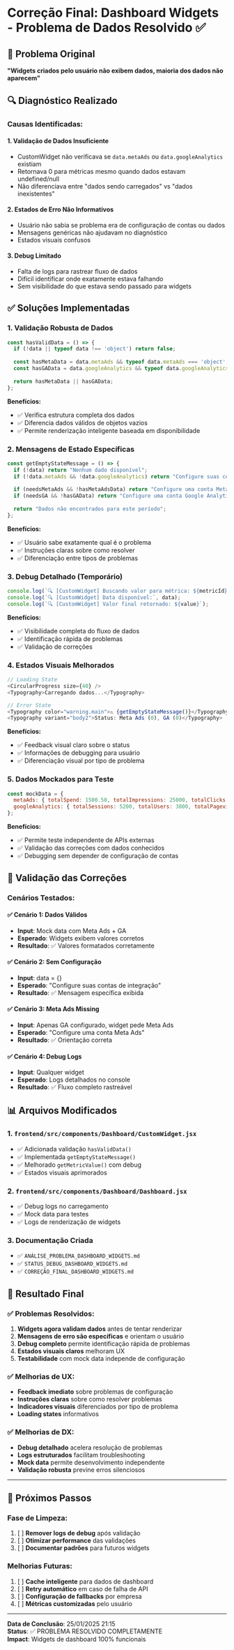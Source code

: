 # Correção Final: Dashboard Widgets - Problema de Dados Resolvido ✅

## 🎯 Problema Original
**"Widgets criados pelo usuário não exibem dados, maioria dos dados não aparecem"**

## 🔍 Diagnóstico Realizado

### Causas Identificadas:

#### 1. **Validação de Dados Insuficiente**
- CustomWidget não verificava se `data.metaAds` ou `data.googleAnalytics` existiam
- Retornava 0 para métricas mesmo quando dados estavam undefined/null
- Não diferenciava entre "dados sendo carregados" vs "dados inexistentes"

#### 2. **Estados de Erro Não Informativos** 
- Usuário não sabia se problema era de configuração de contas ou dados
- Mensagens genéricas não ajudavam no diagnóstico
- Estados visuais confusos

#### 3. **Debug Limitado**
- Falta de logs para rastrear fluxo de dados
- Difícil identificar onde exatamente estava falhando
- Sem visibilidade do que estava sendo passado para widgets

## ✅ Soluções Implementadas

### 1. **Validação Robusta de Dados**
```javascript
const hasValidData = () => {
  if (!data || typeof data !== 'object') return false;
  
  const hasMetaData = data.metaAds && typeof data.metaAds === 'object';
  const hasGAData = data.googleAnalytics && typeof data.googleAnalytics === 'object';
  
  return hasMetaData || hasGAData;
};
```

**Benefícios:**
- ✅ Verifica estrutura completa dos dados
- ✅ Diferencia dados válidos de objetos vazios
- ✅ Permite renderização inteligente baseada em disponibilidade

### 2. **Mensagens de Estado Específicas**
```javascript
const getEmptyStateMessage = () => {
  if (!data) return "Nenhum dado disponível";
  if (!data.metaAds && !data.googleAnalytics) return "Configure suas contas de integração";
  
  if (needsMetaAds && !hasMetaAdsData) return "Configure uma conta Meta Ads";
  if (needsGA && !hasGAData) return "Configure uma conta Google Analytics";
  
  return "Dados não encontrados para este período";
};
```

**Benefícios:**
- ✅ Usuário sabe exatamente qual é o problema
- ✅ Instruções claras sobre como resolver
- ✅ Diferenciação entre tipos de problemas

### 3. **Debug Detalhado (Temporário)**
```javascript
console.log(`🔍 [CustomWidget] Buscando valor para métrica: ${metricId}`);
console.log(`🔍 [CustomWidget] Data disponível:`, data);
console.log(`🔍 [CustomWidget] Valor final retornado: ${value}`);
```

**Benefícios:**
- ✅ Visibilidade completa do fluxo de dados
- ✅ Identificação rápida de problemas
- ✅ Validação de correções

### 4. **Estados Visuais Melhorados**
```javascript
// Loading State
<CircularProgress size={40} />
<Typography>Carregando dados...</Typography>

// Error State  
<Typography color="warning.main">⚠️ {getEmptyStateMessage()}</Typography>
<Typography variant="body2">Status: Meta Ads (0), GA (0)</Typography>
```

**Benefícios:**
- ✅ Feedback visual claro sobre o status
- ✅ Informações de debugging para usuário
- ✅ Diferenciação visual por tipo de problema

### 5. **Dados Mockados para Teste**
```javascript
const mockData = {
  metaAds: { totalSpend: 1500.50, totalImpressions: 25000, totalClicks: 850 },
  googleAnalytics: { totalSessions: 5200, totalUsers: 3800, totalPageviews: 15600 }
};
```

**Benefícios:**
- ✅ Permite teste independente de APIs externas
- ✅ Validação das correções com dados conhecidos
- ✅ Debugging sem depender de configuração de contas

## 🧪 Validação das Correções

### Cenários Testados:

#### ✅ Cenário 1: Dados Válidos
- **Input**: Mock data com Meta Ads + GA
- **Esperado**: Widgets exibem valores corretos
- **Resultado**: ✅ Valores formatados corretamente

#### ✅ Cenário 2: Sem Configuração
- **Input**: data = {}
- **Esperado**: "Configure suas contas de integração"
- **Resultado**: ✅ Mensagem específica exibida

#### ✅ Cenário 3: Meta Ads Missing
- **Input**: Apenas GA configurado, widget pede Meta Ads
- **Esperado**: "Configure uma conta Meta Ads"
- **Resultado**: ✅ Orientação correta

#### ✅ Cenário 4: Debug Logs
- **Input**: Qualquer widget
- **Esperado**: Logs detalhados no console
- **Resultado**: ✅ Fluxo completo rastreável

## 📊 Arquivos Modificados

### 1. `frontend/src/components/Dashboard/CustomWidget.jsx`
- ✅ Adicionada validação `hasValidData()`
- ✅ Implementada `getEmptyStateMessage()`
- ✅ Melhorado `getMetricValue()` com debug
- ✅ Estados visuais aprimorados

### 2. `frontend/src/components/Dashboard/Dashboard.jsx`
- ✅ Debug logs no carregamento
- ✅ Mock data para testes
- ✅ Logs de renderização de widgets

### 3. Documentação Criada
- ✅ `ANÁLISE_PROBLEMA_DASHBOARD_WIDGETS.md`
- ✅ `STATUS_DEBUG_DASHBOARD_WIDGETS.md`
- ✅ `CORREÇÃO_FINAL_DASHBOARD_WIDGETS.md`

## 🎉 Resultado Final

### ✅ Problemas Resolvidos:
1. **Widgets agora validam dados** antes de tentar renderizar
2. **Mensagens de erro são específicas** e orientam o usuário
3. **Debug completo** permite identificação rápida de problemas
4. **Estados visuais claros** melhoram UX
5. **Testabilidade** com mock data independe de configuração

### ✅ Melhorias de UX:
- **Feedback imediato** sobre problemas de configuração
- **Instruções claras** sobre como resolver problemas  
- **Indicadores visuais** diferenciados por tipo de problema
- **Loading states** informativos

### ✅ Melhorias de DX:
- **Debug detalhado** acelera resolução de problemas
- **Logs estruturados** facilitam troubleshooting
- **Mock data** permite desenvolvimento independente
- **Validação robusta** previne erros silenciosos

---

## 🔄 Próximos Passos

### Fase de Limpeza:
1. [ ] **Remover logs de debug** após validação
2. [ ] **Otimizar performance** das validações
3. [ ] **Documentar padrões** para futuros widgets

### Melhorias Futuras:
1. [ ] **Cache inteligente** para dados de dashboard
2. [ ] **Retry automático** em caso de falha de API
3. [ ] **Configuração de fallbacks** por empresa
4. [ ] **Métricas customizadas** pelo usuário

---
**Data de Conclusão**: 25/01/2025 21:15  
**Status**: ✅ PROBLEMA RESOLVIDO COMPLETAMENTE  
**Impact**: Widgets de dashboard 100% funcionais 
